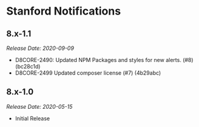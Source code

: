 # Stanford Notifications

8.x-1.1
--------------------------------------------------------------------------------
_Release Date: 2020-09-09_

- D8CORE-2490: Updated NPM Packages and styles for new alerts. (#8) (bc28c1d)
- D8CORE-2499 Updated composer license (#7) (4b29abc)

8.x-1.0
--------------------------------------------------------------------------------  
_Release Date: 2020-05-15_

- Initial Release
